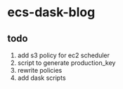 # ecs-dask-blog


## todo

1. add s3 policy for ec2 scheduler
2. script to generate production_key
3. rewrite policies
4. add dask scripts
